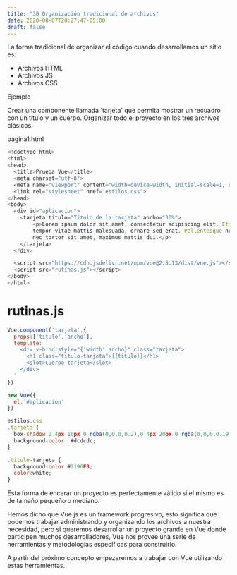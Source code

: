```yaml
---
title: "30 Organización tradicional de archivos"
date: 2020-08-07T20:27:47-05:00
draft: false
---
```


La forma tradicional de organizar el código cuando desarrollamos un sitio es:

* Archivos HTML
* Archivos JS
* Archivos CSS


Ejemplo

Crear una componente llamada 'tarjeta' que permita mostrar un recuadro con un título y un cuerpo. Organizar todo el proyecto en los tres archivos clásicos.

pagina1.html

```javascript
<!doctype html>
<html>
<head>
  <title>Prueba Vue</title> 
  <meta charset="utf-8">
  <meta name="viewport" content="width=device-width, initial-scale=1, shrink-to-fit=no">
  <link rel="stylesheet" href="estilos.css">
</head>
<body>
  <div id="aplicacion">
    <tarjeta titulo="Título de la tarjeta" ancho="30%">
        <p>Lorem ipsum dolor sit amet, consectetur adipiscing elit. Etiam lectus sem, 
        tempor vitae mattis malesuada, ornare sed erat. Pellentesque nulla dui, congue
        nec tortor sit amet, maximus mattis dui.</p>
    </tarjeta>
  </div>

  <script src="https://cdn.jsdelivr.net/npm/vue@2.5.13/dist/vue.js"></script>
  <script src="rutinas.js"></script>
</body>
</html>
```
# rutinas.js

```javascript
Vue.component('tarjeta',{
  props:['titulo','ancho'],
  template: `
    <div v-bind:style="{'width':ancho}" class="tarjeta">
      <h1 class="titulo-tarjeta">{{titulo}}</h1>
      <slot>Cuerpo tarjeta</slot>
    </div>
  `
})

new Vue({
  el:'#aplicacion'
})

```

```javascript
estilos.css
.tarjeta {
  box-shadow:0 4px 10px 0 rgba(0,0,0,0.2),0 4px 20px 0 rgba(0,0,0,0.19);
  background-color: #dcdcdc;  
}

.titulo-tarjeta {
  background-color:#2196F3;
  color:white;
}
```
Esta forma de encarar un proyecto es perfectamente válido si el mismo es de tamaño pequeño o mediano.

Hemos dicho que Vue.js es un framework progresivo, esto significa que podemos trabajar administrando y organizando los archivos a nuestra necesidad, pero si queremos desarrollar un proyecto grande en Vue donde participen muchos desarrolladores, Vue nos provee una serie de herramientas y metodologías específicas para construirlo.

A partir del próximo concepto empezaremos a trabajar con Vue utilizando estas herramientas.